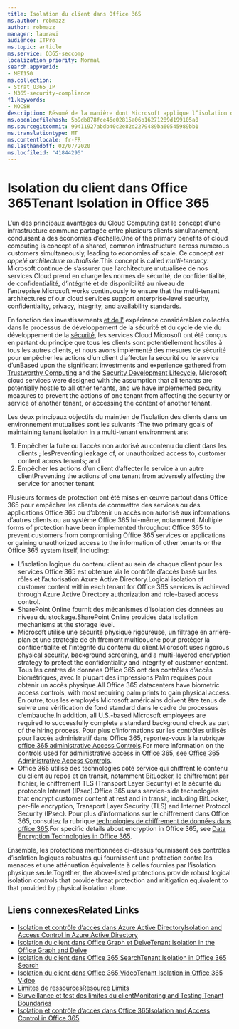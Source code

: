 ```yaml
---
title: Isolation du client dans Office 365
ms.author: robmazz
author: robmazz
manager: laurawi
audience: ITPro
ms.topic: article
ms.service: O365-seccomp
localization_priority: Normal
search.appverid:
- MET150
ms.collection:
- Strat_O365_IP
- M365-security-compliance
f1.keywords:
- NOCSH
description: Résumé de la manière dont Microsoft applique l’isolation du client pour Office 365.
ms.openlocfilehash: 5b9db878fce46e02815a06b16271289d199105a0
ms.sourcegitcommit: 99411927abdb40c2e82d2279489ba60545989bb1
ms.translationtype: MT
ms.contentlocale: fr-FR
ms.lasthandoff: 02/07/2020
ms.locfileid: "41844295"
---
```

# <a name="tenant-isolation-in-office-365"></a><span data-ttu-id="d2b95-103">Isolation du client dans Office 365</span><span class="sxs-lookup"><span data-stu-id="d2b95-103">Tenant Isolation in Office 365</span></span>

<span data-ttu-id="d2b95-104">L’un des principaux avantages du Cloud Computing est le concept d’une infrastructure commune partagée entre plusieurs clients simultanément, conduisant à des économies d’échelle.</span><span class="sxs-lookup"><span data-stu-id="d2b95-104">One of the primary benefits of cloud computing is concept of a shared, common infrastructure across numerous customers simultaneously, leading to economies of scale.</span></span> <span data-ttu-id="d2b95-105">Ce concept *est appelé architecture mutualisée*.</span><span class="sxs-lookup"><span data-stu-id="d2b95-105">This concept is called *multi-tenancy*.</span></span> <span data-ttu-id="d2b95-106">Microsoft continue de s’assurer que l’architecture mutualisée de nos services Cloud prend en charge les normes de sécurité, de confidentialité, de confidentialité, d’intégrité et de disponibilité au niveau de l’entreprise.</span><span class="sxs-lookup"><span data-stu-id="d2b95-106">Microsoft works continuously to ensure that the multi-tenant architectures of our cloud services support enterprise-level security, confidentiality, privacy, integrity, and availability standards.</span></span>

<span data-ttu-id="d2b95-107">En fonction des investissements [et de l'](https://www.microsoft.com/trust-center) expérience considérables collectés dans le processus de développement de la sécurité et du cycle de vie du développement de la [sécurité](https://www.microsoft.com/securityengineering/sdl/), les services Cloud Microsoft ont été conçus en partant du principe que tous les clients sont potentiellement hostiles à tous les autres clients, et nous avons implémenté des mesures de sécurité pour empêcher les actions d’un client d’affecter la sécurité ou le service d’un</span><span class="sxs-lookup"><span data-stu-id="d2b95-107">Based upon the significant investments and experience gathered from [Trustworthy Computing](https://www.microsoft.com/trust-center) and the [Security Development Lifecycle](https://www.microsoft.com/securityengineering/sdl/), Microsoft cloud services were designed with the assumption that all tenants are potentially hostile to all other tenants, and we have implemented security measures to prevent the actions of one tenant from affecting the security or service of another tenant, or accessing the content of another tenant.</span></span>

<span data-ttu-id="d2b95-108">Les deux principaux objectifs du maintien de l’isolation des clients dans un environnement mutualisés sont les suivants :</span><span class="sxs-lookup"><span data-stu-id="d2b95-108">The two primary goals of maintaining tenant isolation in a multi-tenant environment are:</span></span>

1.  <span data-ttu-id="d2b95-109">Empêcher la fuite ou l’accès non autorisé au contenu du client dans les clients ; les</span><span class="sxs-lookup"><span data-stu-id="d2b95-109">Preventing leakage of, or unauthorized access to, customer content across tenants; and</span></span>
2.  <span data-ttu-id="d2b95-110">Empêcher les actions d’un client d’affecter le service à un autre client</span><span class="sxs-lookup"><span data-stu-id="d2b95-110">Preventing the actions of one tenant from adversely affecting the service for another tenant</span></span>

<span data-ttu-id="d2b95-111">Plusieurs formes de protection ont été mises en œuvre partout dans Office 365 pour empêcher les clients de commettre des services ou des applications Office 365 ou d’obtenir un accès non autorisé aux informations d’autres clients ou au système Office 365 lui-même, notamment :</span><span class="sxs-lookup"><span data-stu-id="d2b95-111">Multiple forms of protection have been implemented throughout Office 365 to prevent customers from compromising Office 365 services or applications or gaining unauthorized access to the information of other tenants or the Office 365 system itself, including:</span></span>

- <span data-ttu-id="d2b95-112">L’isolation logique du contenu client au sein de chaque client pour les services Office 365 est obtenue via le contrôle d’accès basé sur les rôles et l’autorisation Azure Active Directory.</span><span class="sxs-lookup"><span data-stu-id="d2b95-112">Logical isolation of customer content within each tenant for Office 365 services is achieved through Azure Active Directory authorization and role-based access control.</span></span>
- <span data-ttu-id="d2b95-113">SharePoint Online fournit des mécanismes d’isolation des données au niveau du stockage.</span><span class="sxs-lookup"><span data-stu-id="d2b95-113">SharePoint Online provides data isolation mechanisms at the storage level.</span></span>
- <span data-ttu-id="d2b95-114">Microsoft utilise une sécurité physique rigoureuse, un filtrage en arrière-plan et une stratégie de chiffrement multicouche pour protéger la confidentialité et l’intégrité du contenu du client.</span><span class="sxs-lookup"><span data-stu-id="d2b95-114">Microsoft uses rigorous physical security, background screening, and a multi-layered encryption strategy to protect the confidentiality and integrity of customer content.</span></span> <span data-ttu-id="d2b95-115">Tous les centres de donnees Office 365 ont des contrôles d’accès biométriques, avec la plupart des impressions Palm requises pour obtenir un accès physique.</span><span class="sxs-lookup"><span data-stu-id="d2b95-115">All Office 365 datacenters have biometric access controls, with most requiring palm prints to gain physical access.</span></span> <span data-ttu-id="d2b95-116">En outre, tous les employés Microsoft américains doivent être tenus de suivre une vérification de fond standard dans le cadre du processus d’embauche.</span><span class="sxs-lookup"><span data-stu-id="d2b95-116">In addition, all U.S.-based Microsoft employees are required to successfully complete a standard background check as part of the hiring process.</span></span> <span data-ttu-id="d2b95-117">Pour plus d’informations sur les contrôles utilisés pour l’accès administratif dans Office 365, reportez-vous à la rubrique [office 365 administrative Access Controls](office-365-administrative-access-controls-overview.md).</span><span class="sxs-lookup"><span data-stu-id="d2b95-117">For more information on the controls used for administrative access in Office 365, see [Office 365 Administrative Access Controls](office-365-administrative-access-controls-overview.md).</span></span>
- <span data-ttu-id="d2b95-118">Office 365 utilise des technologies côté service qui chiffrent le contenu du client au repos et en transit, notamment BitLocker, le chiffrement par fichier, le chiffrement TLS (Transport Layer Security) et la sécurité du protocole Internet (IPsec).</span><span class="sxs-lookup"><span data-stu-id="d2b95-118">Office 365 uses service-side technologies that encrypt customer content at rest and in transit, including BitLocker, per-file encryption, Transport Layer Security (TLS) and Internet Protocol Security (IPsec).</span></span> <span data-ttu-id="d2b95-119">Pour plus d’informations sur le chiffrement dans Office 365, consultez la rubrique [technologies de chiffrement de données dans office 365](https://docs.microsoft.com/microsoft-365/compliance/office-365-encryption-in-the-microsoft-cloud-overview).</span><span class="sxs-lookup"><span data-stu-id="d2b95-119">For specific details about encryption in Office 365, see [Data Encryption Technologies in Office 365](https://docs.microsoft.com/microsoft-365/compliance/office-365-encryption-in-the-microsoft-cloud-overview).</span></span>

<span data-ttu-id="d2b95-120">Ensemble, les protections mentionnées ci-dessus fournissent des contrôles d’isolation logiques robustes qui fournissent une protection contre les menaces et une atténuation équivalente à celles fournies par l’isolation physique seule.</span><span class="sxs-lookup"><span data-stu-id="d2b95-120">Together, the above-listed protections provide robust logical isolation controls that provide threat protection and mitigation equivalent to that provided by physical isolation alone.</span></span>

## <a name="related-links"></a><span data-ttu-id="d2b95-121">Liens connexes</span><span class="sxs-lookup"><span data-stu-id="d2b95-121">Related Links</span></span>

- [<span data-ttu-id="d2b95-122">Isolation et contrôle d’accès dans Azure Active Directory</span><span class="sxs-lookup"><span data-stu-id="d2b95-122">Isolation and Access Control in Azure Active Directory</span></span>](office-365-isolation-in-azure-active-directory.md)
- [<span data-ttu-id="d2b95-123">Isolation du client dans Office Graph et Delve</span><span class="sxs-lookup"><span data-stu-id="d2b95-123">Tenant Isolation in the Office Graph and Delve</span></span>](office-365-isolation-in-graph-and-delve.md)
- [<span data-ttu-id="d2b95-124">Isolation du client dans Office 365 Search</span><span class="sxs-lookup"><span data-stu-id="d2b95-124">Tenant Isolation in Office 365 Search</span></span>](office-365-isolation-in-office-365-search.md)
- [<span data-ttu-id="d2b95-125">Isolation du client dans Office 365 Video</span><span class="sxs-lookup"><span data-stu-id="d2b95-125">Tenant Isolation in Office 365 Video</span></span>](office-365-isolation-in-office-365-video.md)
- [<span data-ttu-id="d2b95-126">Limites de ressources</span><span class="sxs-lookup"><span data-stu-id="d2b95-126">Resource Limits</span></span>](office-365-resource-limits.md)
- [<span data-ttu-id="d2b95-127">Surveillance et test des limites du client</span><span class="sxs-lookup"><span data-stu-id="d2b95-127">Monitoring and Testing Tenant Boundaries</span></span>](office-365-monitoring-and-testing.md)
- [<span data-ttu-id="d2b95-128">Isolation et contrôle d’accès dans Office 365</span><span class="sxs-lookup"><span data-stu-id="d2b95-128">Isolation and Access Control in Office 365</span></span>](office-365-isolation-in-office-365.md)
